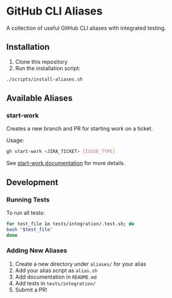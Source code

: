 # GitHub CLI Aliases

A collection of useful GitHub CLI aliases with integrated testing.

## Installation

1. Clone this repository
2. Run the installation script:

```bash
./scripts/install-aliases.sh
```
## Available Aliases

### start-work

Creates a new branch and PR for starting work on a ticket.

Usage:
```bash
gh start-work <JIRA_TICKET> [ISSUE_TYPE]
```

See [start-work documentation](aliases/start-work/README.md) for more details.

## Development

### Running Tests

To run all tests:
```bash
for test_file in tests/integration/.test.sh; do
bash "$test_file"
done
```
### Adding New Aliases

1. Create a new directory under `aliases/` for your alias
2. Add your alias script as `alias.sh`
3. Add documentation in `README.md`
4. Add tests in `tests/integration/`
5. Submit a PR!